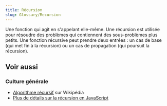 ```yaml
---
title: Récursion
slug: Glossary/Recursion
---
```


Une fonction qui agit en s'appelant elle-même. Une récursion est utilisée pour résoudre des problèmes qui contiennent des sous-problèmes plus petits. Une fonction récursive peut prendre deux entrées : un cas de base (qui met fin à la récursion) ou un cas de propagation (qui poursuit la récursion).

## Voir aussi

### Culture générale

- [Algorithme récursif](https://fr.wikipedia.org/wiki/Algorithme_récursif) sur Wikipédia
- [Plus de détails sur la récursion en JavaScript](/fr/docs/Web/JavaScript/Guide/Fonctions#La_récursivité)
